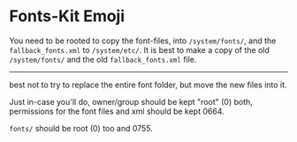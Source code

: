 <h1>Fonts-Kit Emoji</h1>

You need to be rooted to copy the font-files,
into <code>/system/fonts/</code>, and the <code>fallback_fonts.xml</code> to <code>/system/etc/</code>.
It is best to make a copy of the old <code>/system/fonts/</code> and the old <code>fallback_fonts.xml</code> file.

<hr/>

best not to try to replace the entire font folder,
but move the new files into it.

Just in-case you'll do,
owner/group should be kept "root" (0) both,
permissions for the font files and xml should be kept 0664.

<code>fonts/</code> should be root (0) too and 0755.
